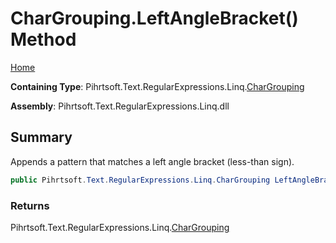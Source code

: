 # CharGrouping\.LeftAngleBracket\(\) Method

[Home](../../../../../../README.md)

**Containing Type**: Pihrtsoft\.Text\.RegularExpressions\.Linq\.[CharGrouping](../README.md)

**Assembly**: Pihrtsoft\.Text\.RegularExpressions\.Linq\.dll

## Summary

Appends a pattern that matches a left angle bracket \(less\-than sign\)\.

```csharp
public Pihrtsoft.Text.RegularExpressions.Linq.CharGrouping LeftAngleBracket()
```

### Returns

Pihrtsoft\.Text\.RegularExpressions\.Linq\.[CharGrouping](../README.md)

